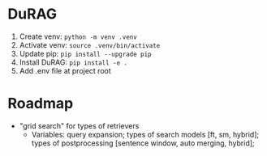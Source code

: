 # DuRAG

1. Create venv: `python -m venv .venv`
2. Activate venv: `source .venv/bin/activate`
3. Update pip: `pip install --upgrade pip`
4. Install DuRAG: `pip install -e .`
5. Add .env file at project root

# Roadmap

- "grid search" for types of retrievers
  - Variables: query expansion; types of search models [ft, sm, hybrid]; types of postprocessing [sentence window, auto merging, hybrid];
